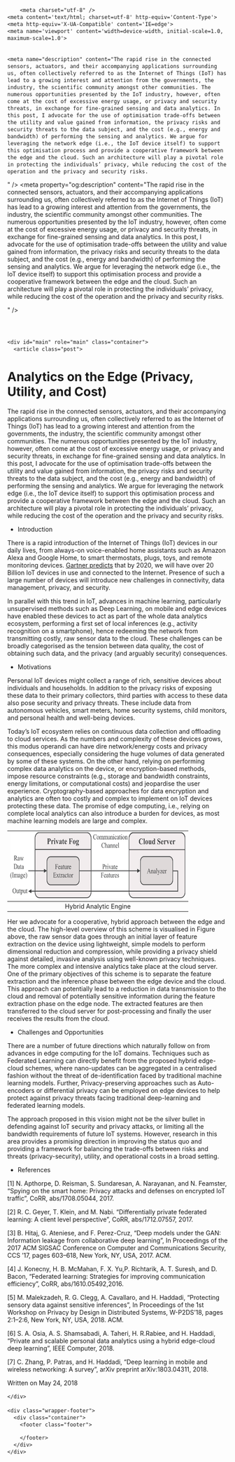 <html>
  <head>
    <title>Analytics on the Edge (Privacy, Utility, and Cost) – Hamed Haddadi – Imperial College London & Brave Software</title>

        <meta charset="utf-8" />
    <meta content='text/html; charset=utf-8' http-equiv='Content-Type'>
    <meta http-equiv='X-UA-Compatible' content='IE=edge'>
    <meta name='viewport' content='width=device-width, initial-scale=1.0, maximum-scale=1.0'>

    
    <meta name="description" content="The rapid rise in the connected sensors, actuators, and their accompanying applications surrounding us, often collectively referred to as the Internet of Things (IoT) has lead to a growing interest and attention from the governments, the industry, the scientific community amongst other communities. The numerous opportunities presented by the IoT industry, however, often come at the cost of excessive energy usage, or privacy and security threats, in exchange for fine-grained sensing and data analytics. In this post, I advocate for the use of optimisation trade-offs between the utility and value gained from information, the privacy risks and security threats to the data subject, and the cost (e.g., energy and bandwidth) of performing the sensing and analytics. We argue for leveraging the network edge (i.e., the IoT device itself) to support this optimisation process and provide a cooperative framework between the edge and the cloud. Such an architecture will play a pivotal role in protecting the individuals’ privacy, while reducing the cost of the operation and the privacy and security risks.

" />
    <meta property="og:description" content="The rapid rise in the connected sensors, actuators, and their accompanying applications surrounding us, often collectively referred to as the Internet of Things (IoT) has lead to a growing interest and attention from the governments, the industry, the scientific community amongst other communities. The numerous opportunities presented by the IoT industry, however, often come at the cost of excessive energy usage, or privacy and security threats, in exchange for fine-grained sensing and data analytics. In this post, I advocate for the use of optimisation trade-offs between the utility and value gained from information, the privacy risks and security threats to the data subject, and the cost (e.g., energy and bandwidth) of performing the sensing and analytics. We argue for leveraging the network edge (i.e., the IoT device itself) to support this optimisation process and provide a cooperative framework between the edge and the cloud. Such an architecture will play a pivotal role in protecting the individuals’ privacy, while reducing the cost of the operation and the privacy and security risks.

" />
    
  </head>

  <body>
    <div class="wrapper-masthead">
      <div class="container">
        <header class="masthead clearfix">
        </header>
      </div>
    </div>

    <div id="main" role="main" class="container">
      <article class="post">
  <h1>Analytics on the Edge (Privacy, Utility, and Cost)</h1>

  <div class="entry">
    <p>The rapid rise in the connected sensors, actuators, and their accompanying applications surrounding us, often collectively referred to as the Internet of Things (IoT) has lead to a growing interest and attention from the governments, the industry, the scientific community amongst other communities. The numerous opportunities presented by the IoT industry, however, often come at the cost of excessive energy usage, or privacy and security threats, in exchange for fine-grained sensing and data analytics. In this post, I advocate for the use of optimisation trade-offs between the utility and value gained from information, the privacy risks and security threats to the data subject, and the cost (e.g., energy and bandwidth) of performing the sensing and analytics. We argue for leveraging the network edge (i.e., the IoT device itself) to support this optimisation process and provide a cooperative framework between the edge and the cloud. Such an architecture will play a pivotal role in protecting the individuals’ privacy, while reducing the cost of the operation and the privacy and security risks.</p>

<ul>
  <li>Introduction</li>
</ul>

<p>There is a rapid introduction of the Internet of Things (IoT) devices in our daily lives, from always-on voice-enabled home assistants such as Amazon Alexa and Google Home, to smart thermostats, plugs, toys, and remote monitoring devices. <a href="https://www.gartner.com/newsroom/id/3598917">Gartner predicts</a> that by 2020, we will have over 20 Billion IoT devices in use and connected to the Internet. Presence of such a large number of devices will introduce new challenges in connectivity, data management, privacy, and security.</p>

<p>In parallel with this trend in IoT, advances in machine learning, particularly unsupervised methods such as Deep Learning, on mobile and edge devices have enabled these devices to act as part of the whole data analytics ecosystem, performing a first set of local inferences (e.g., activity recognition on a smartphone), hence redeeming the network from transmitting costly, raw sensor data to the cloud. These challenges can be broadly categorised as the tension between data quality, the cost of obtaining such data, and the privacy (and arguably security) consequences.</p>

<ul>
  <li>Motivations</li>
</ul>

<p>Personal IoT devices might collect a range of rich, sensitive devices about individuals and households. In addition to the privacy risks of exposing these data to their primary collectors, third parties with access to these data also pose security and privacy threats. These include data from autonomous vehicles, smart meters, home security systems, child monitors, and personal health and well-being devices.</p>

<p>Today’s IoT ecosystem relies on continuous data collection and offloading to cloud services. As the numbers and complexity of these devices grows, this modus operandi can have dire network/energy costs and privacy consequences, especially considering the huge volumes of data generated by some of these systems. On the other hand, relying on performing complex data analytics on the device, or encryption-based methods, impose resource constraints (e.g., storage and bandwidth constraints, energy limitations, or computational costs) and jeopardise the user experience. Cryptography-based approaches for data encryption and analytics are often too costly and complex to implement on IoT devices protecting these data. The promise of edge computing, i.e., relying on complete local analytics can also introduce a burden for devices, as most machine learning models are large and complex.</p>

<table>
  <thead>
    <tr>
      <th style="text-align: center"><img src="https://github.com/haddadi/haddadi.github.io/blob/master/images/2018/HybridEngine.png?raw=true" height="150" width="400" /></th>
    </tr>
  </thead>
  <tbody>
    <tr>
      <td style="text-align: center">Hybrid Analytic Engine</td>
    </tr>
  </tbody>
</table>

<p>Her we advocate for a cooperative, hybrid approach between the edge and the cloud. The high-level overview of this scheme is visualised in Figure above, the raw sensor data goes through an initial layer of feature extraction on the device using lightweight, simple models to perform dimensional reduction and compression, while providing a privacy shield against detailed, invasive analysis using well-known privacy techniques. The more complex and intensive analytics take place at the cloud server. One of the primary objectives of this scheme is to separate the feature extraction and the inference phase between the edge device and the cloud. This approach can potentially lead to a reduction in data transmission to the cloud and removal of potentially sensitive information during the feature extraction phase on the edge node. The extracted features are then transferred to the cloud server for post-processing and finally the user receives the results from the cloud.</p>

<ul>
  <li>Challenges and Opportunities</li>
</ul>

<p>There are a number of future directions which naturally follow on from advances in edge computing for the IoT domains. Techniques such as Federated Learning can directly benefit from the proposed hybrid edge-cloud schemes, where nano-updates can be aggregated in a centralised fashion without the threat of de-identification faced by traditional machine learning models. Further, Privacy-preserving approaches such as Auto-encoders or differential privacy can be employed on edge devices to help protect against privacy threats facing traditional deep-learning and federated learning models.</p>

<p>The approach proposed in this vision might not be the silver bullet in defending against IoT security and privacy attacks, or limiting all the bandwidth requirements of future IoT systems. However, research in this area provides a promising direction in improving the status quo and providing a framework for balancing the trade-offs between risks and threats (privacy-security), utility, and operational costs in a broad setting.</p>

<ul>
  <li>References</li>
</ul>

<p>[1]  N. Apthorpe, D. Reisman, S. Sundaresan, A. Narayanan, and N. Feamster, “Spying on the smart home: Privacy attacks and defenses on encrypted IoT traffic”, CoRR, abs/1708.05044, 2017.</p>

<p>[2]  R. C. Geyer, T. Klein, and M. Nabi. “Differentially private federated learning: A client level perspective”, CoRR, abs/1712.07557, 2017.</p>

<p>[3]  B. Hitaj, G. Ateniese, and F. Perez-Cruz, “Deep models under the GAN: Information leakage from collaborative deep learning”, In Proceedings of the 2017 ACM SIGSAC Conference on Computer and Communications Security, CCS ’17, pages 603–618, New York, NY, USA, 2017. ACM.</p>

<p>[4]  J. Konecny, H. B. McMahan, F. X. Yu,P. Richtarik, A. T. Suresh, and D. Bacon, “Federated learning:  Strategies for improving communication efficiency”, CoRR, abs/1610.05492,2016.</p>

<p>[5]  M. Malekzadeh, R. G. Clegg, A. Cavallaro, and H. Haddadi, “Protecting sensory data against sensitive inferences”, In Proceedings of the 1st Workshop on Privacy by Design in Distributed Systems, W-P2DS’18, pages 2:1–2:6, New York, NY, USA, 2018. ACM.</p>

<p>[6]  S. A. Osia, A. S. Shamsabadi, A. Taheri, H. R.Rabiee, and H. Haddadi, “Private and scalable personal data analytics using a hybrid edge-cloud deep learning”, IEEE Computer, 2018.</p>

<p>[7]  C. Zhang, P. Patras, and H. Haddadi, “Deep learning in mobile and wireless networking:  A survey”, arXiv preprint arXiv:1803.04311, 2018.</p>


  </div>

  <div class="date">
    Written on May 24, 2018
  </div>

  
</article>

    </div>

    <div class="wrapper-footer">
      <div class="container">
        <footer class="footer">
          



<a href="https://github.com/haddadi"><i class="svg-icon github"></i></a>

<a href="https://www.linkedin.com/in/haddadi"><i class="svg-icon linkedin"></i></a>


<a href="https://www.twitter.com/realhamed"><i class="svg-icon twitter"></i></a>



        </footer>
      </div>
    </div>

    

  </body>
</html>
